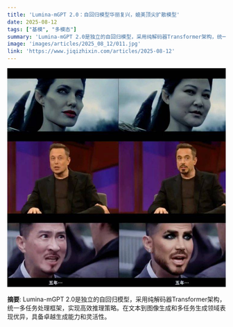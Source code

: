 ```yaml
---
title: 'Lumina-mGPT 2.0：自回归模型华丽复兴，媲美顶尖扩散模型'
date: 2025-08-12
tags: ["基模", "多模态"]
summary: 'Lumina-mGPT 2.0是独立的自回归模型，采用纯解码器Transformer架构，统一多任务处理框架，实现高效推理策略。在文本到图像生成和多任务生成领域表现优异，具备卓越生成能力和灵活性。'
image: 'images/articles/2025_08_12/011.jpg'
link: 'https://www.jiqizhixin.com/articles/2025-08-12'
---
```

![Lumina-mGPT 2.0：自回归模型华丽复兴，媲美顶尖扩散模型](images/articles/2025_08_12/011.jpg)

**摘要**: Lumina-mGPT 2.0是独立的自回归模型，采用纯解码器Transformer架构，统一多任务处理框架，实现高效推理策略。在文本到图像生成和多任务生成领域表现优异，具备卓越生成能力和灵活性。
